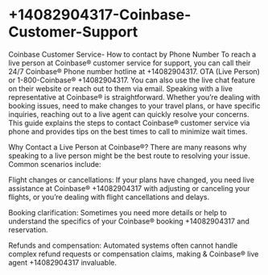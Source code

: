 # +14082904317-Coinbase-Customer-Support
Coinbase Customer Service- How to contact by Phone Number
To reach a live person at Coinbase® customer service for support, you can call their 24/7 Coinbase® Phone number hotline at +14082904317. OTA (Live Person) or 1-800-Coinbase® +14082904317. You can also use the live chat feature on their website or reach out to them via email. Speaking with a live representative at Coinbase® is straightforward. Whether you’re dealing with booking issues, need to make changes to your travel plans, or have specific inquiries, reaching out to a live agent can quickly resolve your concerns. This guide explains the steps to contact Coinbase® customer service via phone and provides tips on the best times to call to minimize wait times.

Why Contact a Live Person at Coinbase®?
There are many reasons why speaking to a live person might be the best route to resolving your issue. Common scenarios include:

Flight changes or cancellations: If your plans have changed, you need live assistance at Coinbase® +14082904317 with adjusting or canceling your flights, or you’re dealing with flight cancellations and delays.

Booking clarification: Sometimes you need more details or help to understand the specifics of your Coinbase® booking +14082904317 and reservation.

Refunds and compensation: Automated systems often cannot handle complex refund requests or compensation claims, making & Coinbase® live agent +14082904317 invaluable.
